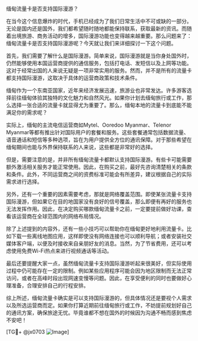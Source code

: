 缅甸流量卡是否支持国际漫游？

在当今这个信息爆炸的时代，手机已经成为了我们日常生活中不可或缺的一部分。无论是国内还是国外，我们都希望随时随地都能保持联系，获取最新的资讯。而随着出境旅游、商务活动的增多，国际漫游功能也变得越来越重要。那么问题来了：缅甸流量卡是否支持国际漫游呢？今天就让我们来详细探讨一下这个问题。

首先，我们需要了解什么是国际漫游。简单来说，国际漫游就是当你身处国外时，仍然能够使用本国运营商提供的通信服务，包括打电话、发短信以及上网等功能。这对于经常出国的人来说无疑是一项非常实用的服务。然而，并不是所有的流量卡都支持国际漫游，这取决于具体的运营商政策和技术条件。

缅甸作为一个东南亚国家，近年来经济发展迅速，旅游业也非常发达。许多游客选择前往缅甸体验其独特的文化魅力和自然风光。如果你计划去缅甸旅行或工作，那么选择一张合适的流量卡就显得尤为重要了。那么，缅甸本地的流量卡到底能不能满足你的需求呢？

实际上，缅甸的主流电信运营商如Mytel、Ooredoo Myanmar、Telenor Myanmar等都有推出针对国际用户的套餐和服务。这些套餐通常包括数据流量、语音通话和短信等多种选项，旨在为用户提供全方位的通讯保障。对于那些希望在缅甸期间也能与外界保持联系的人来说，这些都是非常好的选择。

但是，需要注意的是，并非所有缅甸流量卡都默认支持国际漫游。有些卡可能需要额外激活相关服务才能正常使用。因此，在购买之前，最好先咨询清楚相关的条款和条件。此外，不同运营商之间的资费标准可能会有所差异，建议根据自己的实际需求进行选择。

另外，还有一个重要的因素需要考虑，那就是网络覆盖范围。即使某张流量卡支持国际漫游，但如果它在目的地国家没有良好的信号覆盖，那么即便有再好的服务也无法发挥作用。因此，在决定购买哪款缅甸流量卡之前，一定要提前做好功课，查看该运营商在全球范围内的网络布局情况。

除了上述提到的内容外，还有一些小技巧可以帮助你在缅甸更好地利用流量卡。比如下载一些离线地图应用，这样即使没有网络连接也可以顺利导航；或者安装社交媒体客户端，以便及时接收来自亲朋好友的消息。当然，为了节省费用，还可以考虑使用免费Wi-Fi热点来进行视频通话等活动。

最后还要提醒大家一点，虽然缅甸流量卡支持国际漫游听起来很美好，但实际使用过程中仍可能存在一定的限制。例如某些应用程序可能会因为地区限制而无法正常访问，或者在高峰时段出现网速变慢等问题。因此，在享受便利的同时也要做好心理准备，合理安排自己的行程安排。

综上所述，缅甸流量卡确实是可以支持国际漫游的，但具体情况还是要视个人需求以及所选运营商而定。如果你打算近期前往缅甸旅行或工作，不妨提前规划好自己的通讯方案，确保旅途无忧。毕竟谁都不想在国外的时候因为沟通不畅而感到焦虑不安吧！

[TG💪+ @jx0703 ![Image](https://github.com/user-attachments/assets/dbca1d08-cadb-493c-b0ec-ad6f7a83f270)]
